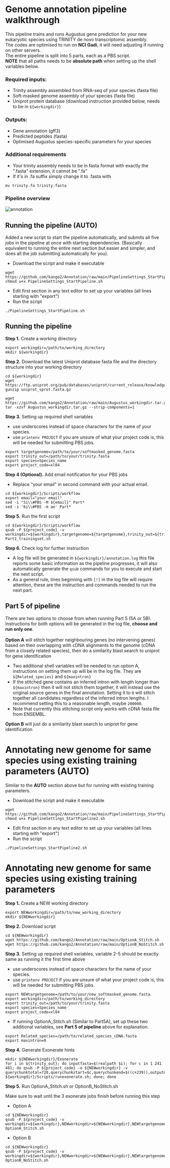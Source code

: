 # Genome annotation pipeline walkthrough
This pipeline trains and runs Augustus gene prediction for your new eukaryotic species using TRINITY de novo transcriptomic assembly.\
The codes are optimised to run on **NCI Gadi**, it will need adjusting if running on other servers.\
The entire pipeline is split into 5 parts, each as a PBS script.\
**NOTE** that all paths needs to be **absolute path** when setting up the shell variables below.
### Required inputs:
- Trinity assembly assembled from RNA-seq of your species (fasta file)
- Soft-masked genome assembly of your species (fasta file)
- Uniprot protein database (download instruction provided below, needs to be in `${workingdir}`)
### Outputs:
- Gene annotation (gff3)
- Predicted peptides (fasta)
- Optimised Augustus species-specific parameters for your species
### Additional requirements
- Your trinity assembly needs to be in fasta format with exactly the ".fasta" extension, it cannot be ".fa"
- If it's in .fa suffix simply change it to .fasta with
```
mv trinity.fa trinity.fasta
```
### Pipeline overview
![annotation](https://github.com/kango2/Annotation/assets/105471690/0a08334e-4424-48ce-9d16-d9325764f037)
## Running the pipeline (AUTO)
Added a new script to start the pipeline automatically, and submits all five jobs in the pipeline at once with starting dependencies. (Basically equivalent to running the entire next section but easier and simpler, and does all the job submitting automatically for you).
- Download the script and make it executable
```
wget https://github.com/kango2/Annotation/raw/main/PipelineSettings_StartPipeline.sh
chmod u+x PipelineSettings_StartPipeline.sh
```
- Edit first section in any text editor to set up your variables (all lines starting with "export")
- Run the script
```
./PipelineSettings_StartPipeline.sh
```
## Running the pipeline
**Step 1.**  Create a working directory
```
export workingdir=/path/to/working_directory
mkdir ${workingdir}
```
**Step 2.** Download the latest Uniprot database fasta file and the directory structure into your working directory
```
cd ${workingdir}
wget https://ftp.uniprot.org/pub/databases/uniprot/current_release/knowledgebase/complete/uniprot_sprot.fasta.gz
gunzip uniprot_sprot.fasta.gz

wget https://github.com/kango2/Annotation/raw/main/Augustus_workingdir.tar.gz
tar -xzvf Augustus_workingdir.tar.gz --strip-components=1
```
**Step 3.** Setting up required shell variables
- use underscores instead of space characters for the name of your species.
- use `printenv PROJECT` if you are unsure of what your project code is, this will be needed for submitting PBS jobs.
```
export targetgenome=/path/to/your/softmasked_genome.fasta
export trinity_out=/path/to/your/trinity.fasta
export species=Species_name
export project_code=xl04
```
**Step 4 (Optional).** Add email notification for your PBS jobs
- Replace "your email" in second command with your actual email.
```
cd ${workingdir}/Scripts/workflow
export email="your email"
sed -i "5i\\#PBS -M ${email}" Part*
sed -i '6i\\#PBS -m ae' Part*
```
**Step 5.** Run the first script
```
cd ${workingdir}/Scripts/workflow
qsub -P ${project_code} -v workingdir=${workingdir},targetgenome=${targetgenome},trinity_out=${trinity_out},species=${species},project_code=${project_code} Part1_trainingset.sh
```
**Step 6.** Check log for further instruction
- A log file will be generated in `${workingdir}/annotation.log` this file reports some basic information as the pipeline progresses, it will also automatically generate the `qsub` commands for you to execute and start the next script.
- As a general rule, lines beginning with `[!]` in the log file will require attention, these are the instruction and commands needed to run the next part.
## Part 5 of pipeline
There are two options to choose from when running Part 5 (5A or 5B). Instructions for both options will be generated in the log file, **choose and run only one**.\
\
**Option A** will stitch together neighbouring genes (no intervening genes) based on their overlapping with cDNA alignments to the genome (cDNA from a closely related species), then do a similarity blast search to uniprot for gene identification
- Two additional shell variables will be needed to run option A, instructions on setting them up will be in the log file. They are `${Related_species}` and `${maxintron}`
- If the stitched gene contains an inferred intron with length longer than `${maxintron}` then it will not stitch them together, it will instead use the original source genes in the final annotation. Setting it to `0` will stitch together all candidates regardless of the inferred intron lengths. I recommend setting this to a reasonable length, maybe `200000`.
- Note that currently this stitching script only works with cDNA fasta file from ENSEMBL.
<!-- end of the list -->
**Option B** will just do a similarity blast search to uniprot for gene identification

# Annotating new genome for same species using existing training parameters (AUTO)
Similar to the **AUTO** section above but for running with existing training parameters.
- Download the script and make it executable
```
wget https://github.com/kango2/Annotation/raw/main/PipelineSettings_StartPipeline2.sh
chmod u+x PipelineSettings_StartPipeline2.sh
```
- Edit first section in any text editor to set up your variables (all lines starting with "export")
- Run the script
```
./PipelineSettings_StartPipeline2.sh
```
# Annotating new genome for same species using existing training parameters
**Step 1.**  Create a NEW working directory
```
export NEWworkingdir=/path/to/new_working_directory
mkdir ${NEWworkingdir}
```
**Step 2.** Download script
```
cd ${NEWworkingdir}
wget https://github.com/kango2/Annotation/raw/main/OptionA_Stitch.sh
wget https://github.com/kango2/Annotation/raw/main/OptionB_NoStitch.sh
```
**Step 3.** Setting up required shell variables, variable 2-5 should be exactly same as running it the first time above
- use underscores instead of space characters for the name of your species.
- use `printenv PROJECT` if you are unsure of what your project code is, this will be needed for submitting PBS jobs.
```
export NEWtargetgenome=/path/to/your/new_softmasked_genome.fasta
export workingdir=/path/to/working_directory
export trinity_out=/path/to/your/trinity.fasta
export species=Species_name
export project_code=xl04
```
- If running OptionA_Stitch.sh (Similar to Part5A), set up these two additional variables, see **Part 5 of pipeline** above for explanation.
```
export Related_species=/path/to/related_species_cDNA.fasta
export maxintron=0
```
**Step 4.** Generate Exonerate hints
```
mkdir ${NEWworkingdir}/Exonerate
for i in ${trinity_out}; do inputfasta=$(realpath $i); for c in 1 241 481; do qsub -P ${project_code} -o ${NEWworkingdir} -v querychunktotal=720,querychunkstart=$c,querychunkend=$((c+239)),outputdir=${NEWworkingdir}/Exonerate,inputfasta=${inputfasta},targetgenome=${NEWtargetgenome} ${workingdir}/Scripts/runexonerate.sh; done; done
```
**Step 5.** Run OptionA_Stitch.sh or OptionB_NoStitch.sh

Make sure to wait until the 3 exonerate jobs finish before running this step
- Option A
```
cd ${NEWworkingdir}
qsub -P ${project_code} -v workingdir=${workingdir},NEWworkingdir=${NEWworkingdir},NEWtargetgenome=${NEWtargetgenome},trinity_out=${trinity_out},species=${species},project_code=${project_code},Related_species=${Related_species},maxintron=${maxintron} OptionA_Stitch.sh
```
- Option B
```
cd ${NEWworkingdir}
qsub -P ${project_code} -v workingdir=${workingdir},NEWworkingdir=${NEWworkingdir},NEWtargetgenome=${NEWtargetgenome},trinity_out=${trinity_out},species=${species},project_code=${project_code} OptionB_NoStitch.sh
```
